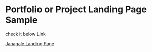# Portfolio or Project Landing Page Sample

check it below Link

[Janagale Landing Page](https://janogale.github.io/landing/)
